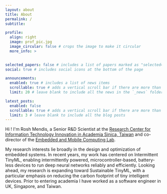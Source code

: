 ```yaml
---
layout: about
title: About
permalink: /
subtitle: 

profile:
  align: right
  image: prof_pic.jpg
  image_circular: false # crops the image to make it circular
  more_info: >
    

selected_papers: false # includes a list of papers marked as "selected={true}"
social: true # includes social icons at the bottom of the page

announcements:
  enabled: true # includes a list of news items
  scrollable: true # adds a vertical scroll bar if there are more than 3 news items
  limit: 20 # leave blank to include all the news in the `_news` folder

latest_posts:
  enabled: false
  scrollable: true # adds a vertical scroll bar if there are more than 3 new posts items
  limit: 3 # leave blank to include all the blog posts
---
```


Hi ! I'm Rosh Mendis, a Senior R&D Scientist at the [Research Center for Information Technology Innovation in Academia Sinica, Taiwan](https://www.citi.sinica.edu.tw) and co-director of the [Embedded and Mobile Computing Lab](https://emclab.citi.sinica.edu.tw/). 

My research interests lie broadly in the design and optimization of embedded systems.
In recent years, my work has centered on Intermittent TinyML, enabling intermittently powered, microcontroller-based, battery-less devices to run deep neural networks reliably and efficiently. 
Looking ahead, my research is expanding toward Sustainable TinyML, with a particular emphasis on reducing the carbon footprint of tiny intelligent devices.
Prior to entering academia I have worked as a software engineer in UK, Singapore, and Taiwan. 